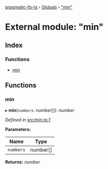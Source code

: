 [pragmatic-fp-ts](../README.md) › [Globals](../globals.md) › ["min"](_min_.md)

# External module: "min"

## Index

### Functions

* [min](_min_.md#min)

## Functions

###  min

▸ **min**(`numbers`: number[]): *number*

*Defined in [src/min.ts:1](https://github.com/hermann-p/pragmatic-fp-ts/blob/d50fca4/src/min.ts#L1)*

**Parameters:**

Name | Type |
------ | ------ |
`numbers` | number[] |

**Returns:** *number*
